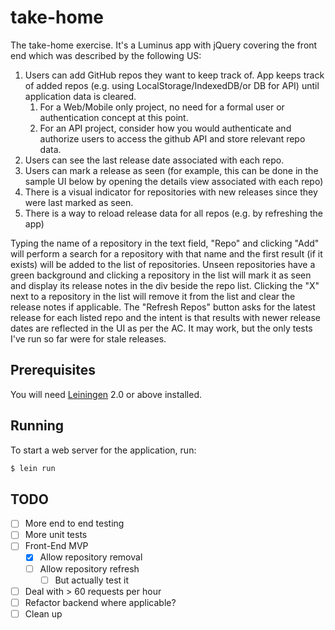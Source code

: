 # take-home

The take-home exercise.
It's a Luminus app with jQuery covering the front end
which was described by the following US:

1. Users can add GitHub repos they want to keep track of.   App keeps track of added repos (e.g. using LocalStorage/IndexedDB/or DB for API) until application data is cleared.
   1. For a Web/Mobile only project, no need for a formal user or authentication concept at this point.
   2. For an API project, consider how you would authenticate and authorize users to access the github API and store relevant repo data.
2. Users can see the last release date associated with each repo.
3. Users can mark a release as seen (for example, this can be done in the sample UI below by opening the details view associated with each repo)
4. There is a visual indicator for repositories with new releases since they were last marked as seen.
5. There is a way to reload release data for all repos (e.g. by refreshing the app)

Typing the name of a repository in the text field, "Repo" and clicking "Add"
will perform a search for a repository with that name and the first result
(if it exists) will be added to the list of repositories.
Unseen repositories have a green background and clicking a repository in the list
will mark it as seen and display its release notes in the div beside the repo list.
Clicking the "X" next to a repository in the list will remove it from the list and
clear the release notes if applicable.
The "Refresh Repos" button asks for the latest release for each listed repo and the intent
is that results with newer release dates are reflected in the UI as per the AC.
It may work, but the only tests I've run so far were for stale releases.

## Prerequisites

You will need [Leiningen][1] 2.0 or above installed.

[1]: https://github.com/technomancy/leiningen

## Running

To start a web server for the application, run:

```bash
$ lein run 
```

## TODO
- [ ] More end to end testing
- [ ] More unit tests
- [ ] Front-End MVP
    - [x] Allow repository removal
    - [ ] Allow repository refresh
      - [ ] But actually test it
- [ ] Deal with > 60 requests per hour
- [ ] Refactor backend where applicable?
- [ ] Clean up
